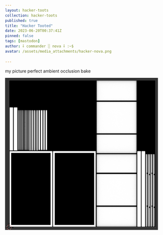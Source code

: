 ```yaml
---
layout: hacker-toots
collection: hacker-toots
published: true
title: "Hacker Tooted"
date: 2023-06-20T00:37:41Z
pinned: false
tags: [mastodon]
author: ⸸ commander ░ nova ⸸ :~$
avatar: /assets/media_attachments/hacker-nova.png

---
```


<p>my picture perfect ambient occlusion bake</p>

![media](/assets/media_attachments/files/110/573/745/618/603/240/original/daede5750b4b6ddf.png)
